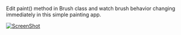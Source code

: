 Edit paint() method in Brush class and watch brush behavior changing immediately in this simple painting app.

[![ScreenShot](https://f.cloud.github.com/assets/242577/560992/bbdaef34-c483-11e2-8421-49ad2942bf8f.png)](http://www.youtube.com/watch?v=_7Xs0wUlF3g&hd=1)
